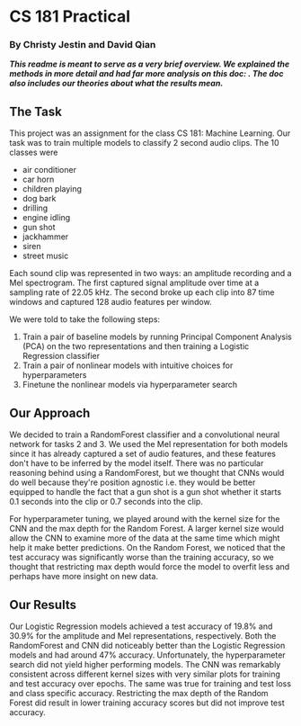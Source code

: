 # CS 181 Practical
### By Christy Jestin and David Qian

***This readme is meant to serve as a very brief overview. We explained the methods in more detail and had far more analysis on this doc: . The doc also includes our theories about what the results mean.***

## The Task
This project was an assignment for the class CS 181: Machine Learning. Our task was to train multiple models to classify 2 second audio clips. The 10 classes were
- air conditioner
- car horn
- children playing
- dog bark
- drilling
- engine idling
- gun shot
- jackhammer
- siren
- street music

Each sound clip was represented in two ways: an amplitude recording and a Mel spectrogram. The first captured signal amplitude over time at a sampling rate of 22.05 kHz. The second broke up each clip into 87 time windows and captured 128 audio features per window.

We were told to take the following steps:
1. Train a pair of baseline models by running Principal Component Analysis (PCA) on the two representations and then training a Logistic Regression classifier
2. Train a pair of nonlinear models with intuitive choices for hyperparameters
3. Finetune the nonlinear models via hyperparameter search

## Our Approach
We decided to train a RandomForest classifier and a convolutional neural network for tasks 2 and 3. We used the Mel representation for both models since it has already captured a set of audio features, and these features don't have to be inferred by the model itself. There was no particular reasoning behind using a RandomForest, but we thought that CNNs would do well because they're position agnostic i.e. they would be better equipped to handle the fact that a gun shot is a gun shot whether it starts 0.1 seconds into the clip or 0.7 seconds into the clip.

For hyperparameter tuning, we played around with the kernel size for the CNN and the max depth for the Random Forest. A larger kernel size would allow the CNN to examine more of the data at the same time which might help it make better predictions. On the Random Forest, we noticed that the test accuracy was significantly worse than the training accuracy, so we thought that restricting max depth would force the model to overfit less and perhaps have more insight on new data.

## Our Results
Our Logistic Regression models achieved a test accuracy of 19.8% and 30.9% for the amplitude and Mel representations, respectively. Both the RandomForest and CNN did noticeably better than the Logistic Regression models and had around 47% accuracy. Unfortunately, the hyperparameter search did not yield higher performing models. The CNN was remarkably consistent across different kernel sizes with very similar plots for training and test accuracy over epochs. The same was true for training and test loss and class specific accuracy. Restricting the max depth of the Random Forest did result in lower training accuracy scores but did not improve test accuracy.